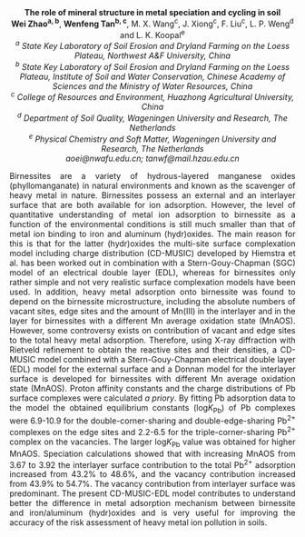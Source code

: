 <center><strong>The role of mineral structure in metal speciation and cycling in soil</strong>

<center><strong>Wei Zhao<sup>a, b</sup></strong>, <strong>Wenfeng Tan<sup>b, c</sup></strong>, M. X. Wang<sup>c</sup>, J. Xiong<sup>c</sup>, F. Liu<sup>c</sup>, L. P. Weng<sup>d</sup> and L. K. Koopal<sup>e</sup>

<center><i><sup>a</sup> State Key Laboratory of Soil Erosion and Dryland Farming on the
Loess Plateau, Northwest A&F University, China </i>

<center><i><sup>b</sup> State Key Laboratory of Soil Erosion and Dryland Farming on the
Loess Plateau, Institute of Soil and Water Conservation, Chinese Academy
of Sciences and the Ministry of Water Resources, China</i>

<center><i><sup>c</sup> College of Resources and Environment, Huazhong Agricultural
University, China </i>

<center><i><sup>d</sup> Department of Soil Quality, Wageningen University and Research, The
Netherlands</i>

<center><i><sup>e</sup> Physical Chemistry and Soft Matter, Wageningen University and
Research, The Netherlands</i>

<center><i>aoei@nwafu.edu.cn; tanwf@mail.hzau.edu.cn</i>

<p style=text-align:justify>Birnessites are a variety of hydrous-layered manganese oxides
(phyllomanganate) in natural environments and known as the scavenger of
heavy metal in nature. Birnessites possess an external and an interlayer
surface that are both available for ion adsorption. However, the level
of quantitative understanding of metal ion adsorption to birnessite as a
function of the environmental conditions is still much smaller than that
of metal ion binding to iron and aluminum (hydr)oxides. The main reason
for this is that for the latter (hydr)oxides the multi-site surface
complexation model including charge distribution (CD-MUSIC) developed by
Hiemstra et al. has been worked out in combination with a
Stern-Gouy-Chapman (SGC) model of an electrical double layer (EDL),
whereas for birnessites only rather simple and not very realistic
surface complexation models have been used. In addition, heavy metal
adsorption onto birnessite was found to depend on the birnessite
microstructure, including the absolute numbers of vacant sites, edge
sites and the amount of Mn(III) in the interlayer and in the layer for
birnessites with a different Mn average oxidation state (MnAOS).
However, some controversy exists on contribution of vacant and edge
sites to the total heavy metal adsorption. Therefore, using X-ray
diffraction with Rietveld refinement to obtain the reactive sites and
their densities, a CD-MUSIC model combined with a Stern-Gouy-Chapman
electrical double layer (EDL) model for the external surface and a
Donnan model for the interlayer surface is developed for birnessites
with different Mn average oxidation state (MnAOS). Proton affinity
constants and the charge distributions of Pb surface complexes were
calculated <i>a priory</i>. By fitting Pb adsorption data to the model the
obtained equilibrium constants (log<i>K</i><sub>Pb</sub>) of Pb complexes were
6.9-10.9 for the double-corner-sharing and double-edge-sharing Pb<sup>2+</sup>
complexes on the edge sites and 2.2-6.5 for the triple-corner-sharing
Pb<sup>2+</sup> complex on the vacancies. The larger log<i>K</i><sub>Pb</sub> value was
obtained for higher MnAOS. Speciation calculations showed that with
increasing MnAOS from 3.67 to 3.92 the interlayer surface contribution
to the total Pb<sup>2+</sup> adsorption increased from 43.2% to 48.6%, and the
vacancy contribution increased from 43.9% to 54.7%. The vacancy contribution from interlayer surface was
predominant. The present CD-MUSIC-EDL model contributes to understand
better the difference in metal adsorption mechanism between birnessite
and iron/aluminum (hydr)oxides and is very useful for improving the
accuracy of the risk assessment of heavy metal ion pollution in soils.
